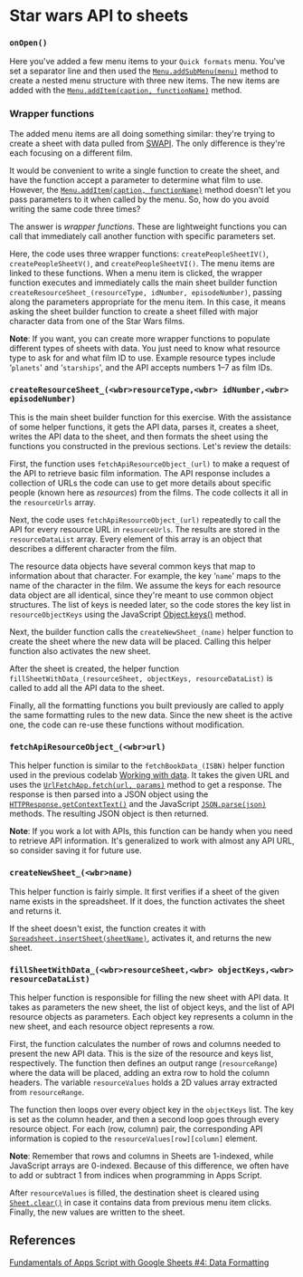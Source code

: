 # Star wars API to sheets

### `onOpen()`

Here you've added a few menu items to your `Quick formats` menu. You've set a separator line and then used the [`Menu.addSubMenu(menu)`](https://developers.google.com/apps-script/reference/base/menu#addSubMenu(Menu)) method to create a nested menu structure with three new items. The new items are added with the [`Menu.addItem(caption, functionName)`](https://developers.google.com/apps-script/reference/base/menu#additemcaption,-functionname) method.

### Wrapper functions

The added menu items are all doing something similar: they're trying to create a sheet with data pulled from [SWAPI](https://swapi.dev/). The only difference is they're each focusing on a different film.

It would be convenient to write a single function to create the sheet, and have the function accept a parameter to determine what film to use. However, the [`Menu.addItem(caption, functionName)`](https://developers.google.com/apps-script/reference/base/menu#additemcaption,-functionname) method doesn't let you pass parameters to it when called by the menu. So, how do you avoid writing the same code three times?

The answer is _wrapper functions_. These are lightweight functions you can call that immediately call another function with specific parameters set.

Here, the code uses three wrapper functions: `createPeopleSheetIV()`, `createPeopleSheetV()`, and `createPeopleSheetVI()`. The menu items are linked to these functions. When a menu item is clicked, the wrapper function executes and immediately calls the main sheet builder function `createResourceSheet_(resourceType, idNumber, episodeNumber)`, passing along the parameters appropriate for the menu item. In this case, it means asking the sheet builder function to create a sheet filled with major character data from one of the Star Wars films.

**Note**: If you want, you can create more wrapper functions to populate different types of sheets with data. You just need to know what resource type to ask for and what film ID to use. Example resource types include ‘`planets`' and ‘`starships`', and the API accepts numbers 1–7 as film IDs.

### `createResourceSheet_(<wbr>resourceType,<wbr> idNumber,<wbr> episodeNumber)`

This is the main sheet builder function for this exercise. With the assistance of some helper functions, it gets the API data, parses it, creates a sheet, writes the API data to the sheet, and then formats the sheet using the functions you constructed in the previous sections. Let's review the details:

First, the function uses `fetchApiResourceObject_(url)` to make a request of the API to retrieve basic film information. The API response includes a collection of URLs the code can use to get more details about specific people (known here as _resources_) from the films. The code collects it all in the `resourceUrls` array.

Next, the code uses `fetchApiResourceObject_(url)` repeatedly to call the API for every resource URL in `resourceUrls`. The results are stored in the `resourceDataList` array. Every element of this array is an object that describes a different character from the film.

The resource data objects have several common keys that map to information about that character. For example, the key ‘`name`' maps to the name of the character in the film. We assume the keys for each resource data object are all identical, since they're meant to use common object structures. The list of keys is needed later, so the code stores the key list in `resourceObjectKeys` using the JavaScript [Object.keys()](https://developer.mozilla.org/en-US/docs/Web/JavaScript/Reference/Global_Objects/Object/keys) method.

Next, the builder function calls the `createNewSheet_(name)` helper function to create the sheet where the new data will be placed. Calling this helper function also activates the new sheet.

After the sheet is created, the helper function `fillSheetWithData_(resourceSheet, objectKeys, resourceDataList)` is called to add all the API data to the sheet.

Finally, all the formatting functions you built previously are called to apply the same formatting rules to the new data. Since the new sheet is the active one, the code can re-use these functions without modification.

### `fetchApiResourceObject_(<wbr>url)`

This helper function is similar to the `fetchBookData_(ISBN)` helper function used in the previous codelab [Working with data](https://codelabs.developers.google.com/codelabs/apps-script-fundamentals-3). It takes the given URL and uses the [`UrlFetchApp.fetch(url, params)`](https://developers.google.com/apps-script/reference/url-fetch/#urlfetchapp) method to get a response. The response is then parsed into a JSON object using the [`HTTPResponse.getContextText()`](https://developers.google.com/apps-script/reference/url-fetch/http-response#getcontenttext) and the JavaScript [`JSON.parse(json)`](https://www.w3schools.com/js/js_json_parse.asp) methods. The resulting JSON object is then returned.

**Note**: If you work a lot with APIs, this function can be handy when you need to retrieve API information. It's generalized to work with almost any API URL, so consider saving it for future use.

### `createNewSheet_(<wbr>name)`

This helper function is fairly simple. It first verifies if a sheet of the given name exists in the spreadsheet. If it does, the function activates the sheet and returns it.

If the sheet doesn't exist, the function creates it with [`Spreadsheet.insertSheet(sheetName)`](https://developers.google.com/apps-script/reference/spreadsheet/spreadsheet#insertsheetsheetname), activates it, and returns the new sheet.

### `fillSheetWithData_(<wbr>resourceSheet,<wbr> objectKeys,<wbr> resourceDataList)`

This helper function is responsible for filling the new sheet with API data. It takes as parameters the new sheet, the list of object keys, and the list of API resource objects as parameters. Each object key represents a column in the new sheet, and each resource object represents a row.

First, the function calculates the number of rows and columns needed to present the new API data. This is the size of the resource and keys list, respectively. The function then defines an output range (`resourceRange`) where the data will be placed, adding an extra row to hold the column headers. The variable `resourceValues` holds a 2D values array extracted from `resourceRange`.

The function then loops over every object key in the `objectKeys` list. The key is set as the column header, and then a second loop goes through every resource object. For each (row, column) pair, the corresponding API information is copied to the `resourceValues[row][column]` element.

**Note**: Remember that rows and columns in Sheets are 1-indexed, while JavaScript arrays are 0-indexed. Because of this difference, we often have to add or subtract 1 from indices when programming in Apps Script.

After `resourceValues` is filled, the destination sheet is cleared using [`Sheet.clear()`](https://developers.google.com/apps-script/reference/spreadsheet/sheet#clear) in case it contains data from previous menu item clicks. Finally, the new values are written to the sheet.

## References

[Fundamentals of Apps Script with Google Sheets #4: Data Formatting](https://developers.google.com/codelabs/apps-script-fundamentals-4#6)